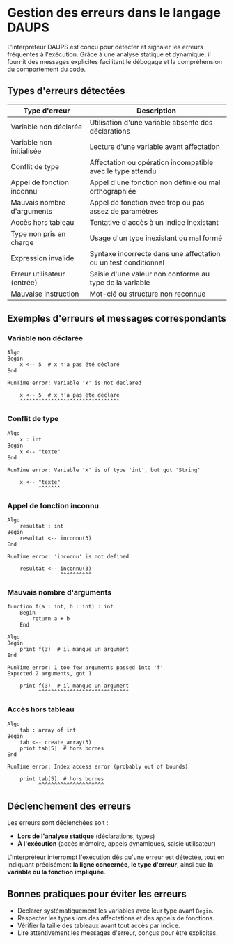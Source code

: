 # Gestion des erreurs dans le langage DAUPS

L'interpréteur DAUPS est conçu pour détecter et signaler les erreurs fréquentes à l'exécution. Grâce à une analyse statique et dynamique, il fournit des messages explicites facilitant le débogage et la compréhension du comportement du code.

## Types d'erreurs détectées

| Type d'erreur                 | Description                                                                 |
|-------------------------------|-----------------------------------------------------------------------------|
| Variable non déclarée         | Utilisation d'une variable absente des déclarations                         |
| Variable non initialisée      | Lecture d'une variable avant affectation                                   |
| Conflit de type               | Affectation ou opération incompatible avec le type attendu                  |
| Appel de fonction inconnu     | Appel d'une fonction non définie ou mal orthographiée                       |
| Mauvais nombre d'arguments    | Appel de fonction avec trop ou pas assez de paramètres                      |
| Accès hors tableau            | Tentative d'accès à un indice inexistant                                    |
| Type non pris en charge       | Usage d'un type inexistant ou mal formé                                     |
| Expression invalide           | Syntaxe incorrecte dans une affectation ou un test conditionnel             |
| Erreur utilisateur (entrée)   | Saisie d'une valeur non conforme au type de la variable                     |
| Mauvaise instruction          | Mot-clé ou structure non reconnue                                           |

## Exemples d'erreurs et messages correspondants

### Variable non déclarée

```daups-docs
Algo
Begin
    x <-- 5  # x n'a pas été déclaré
End
```

```text
RunTime error: Variable 'x' is not declared

    x <-- 5  # x n'a pas été déclaré
    ^^^^^^^^^^^^^^^^^^^^^^^^^^^^^^^^
```

### Conflit de type

```daups-docs
Algo
    x : int
Begin
    x <-- "texte"
End
```

```text
RunTime error: Variable 'x' is of type 'int', but got 'String'

    x <-- "texte"
          ^^^^^^^
```

### Appel de fonction inconnu

```daups-docs
Algo
    resultat : int
Begin
    resultat <-- inconnu(3)
End
```

```text
RunTime error: 'inconnu' is not defined

    resultat <-- inconnu(3)
                 ^^^^^^^^^^
```

### Mauvais nombre d'arguments

```daups-docs
function f(a : int, b : int) : int
    Begin
        return a + b
    End

Algo
Begin
    print f(3)  # il manque un argument
End
```

```text
RunTime error: 1 too few arguments passed into 'f'
Expected 2 arguments, got 1

    print f(3)  # il manque un argument
          ^^^^^^^^^^^^^^^^^^^^^^^^^^^^^
```

### Accès hors tableau

```daups-docs
Algo
    tab : array of int
Begin
    tab <-- create_array(3)
    print tab[5]  # hors bornes
End
```

```text
RunTime error: Index access error (probably out of bounds)

    print tab[5]  # hors bornes
          ^^^^^^^^^^^^^^^^^^^^^
```

## Déclenchement des erreurs

Les erreurs sont déclenchées soit :

- **Lors de l'analyse statique** (déclarations, types)
- **À l'exécution** (accès mémoire, appels dynamiques, saisie utilisateur)

L'interpréteur interrompt l'exécution dès qu'une erreur est détectée, tout en indiquant précisément **la ligne concernée**, **le type d'erreur**, ainsi que **la variable ou la fonction impliquée**.

## Bonnes pratiques pour éviter les erreurs

- Déclarer systématiquement les variables avec leur type avant `Begin`.
- Respecter les types lors des affectations et des appels de fonctions.
- Vérifier la taille des tableaux avant tout accès par indice.
- Lire attentivement les messages d'erreur, conçus pour être explicites.